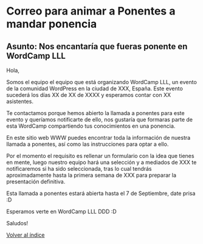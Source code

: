 # Correo para animar a Ponentes a mandar ponencia

## Asunto: Nos encantaría que fueras ponente en WordCamp LLL

Hola,

Somos el equipo el equipo que está organizando WordCamp LLL, un evento de la comunidad WordPress en la ciudad de XXX, España. Este evento sucederá los días XX de XX de XXXX y esperamos contar con XX asistentes.

Te contactamos porque hemos abierto la llamada a ponentes para este evento y queríamos notificarte de ello, nos gustaría que formaras parte de esta WordCamp compartiendo tus conocimientos en una ponencia.

En este sitio web WWW puedes encontrar toda la información de nuestra llamada a ponentes, así como las instrucciones para optar a ello.

Por el momento el requisito es rellenar un formulario con la idea que tienes en mente, luego nuestro equipo hará una selección y a mediados de XXX te notificaremos si ha sido seleccionada, tras lo cual tendrás aproximadamente hasta la primera semana de XXX para preparar la presentación definitiva.  

Esta llamada a ponentes estará abierta hasta el 7 de Septiembre, date prisa :D

Esperamos verte en WordCamp LLL DDD :D

Saludos!

[Volver al índice](../README.md)
